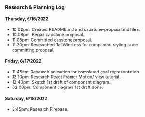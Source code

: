 ### Research & Planning Log

#### Thursday, 6/16/2022
* 10:02pm: Created README.md and capstone-proposal.md files. 
* 10:08pm: Began capstone proposal.
* 11:05pm: Committed capstone proposal.
* 11:30pm: Researched TailWind.css for component styling since committing proposal.


#### Friday, 6/17/2022
* 11:45am: Research animation for completed goal representation.
* 12:10pm: Research React Framer Motion/ view tutorial.
* 12:40pm: Sketch 1st draft of component diagram.
* 02:00pm: Component diagram 1st draft done.


#### Saturday, 6/18/2022
* 2:45pm: Research Firebase.